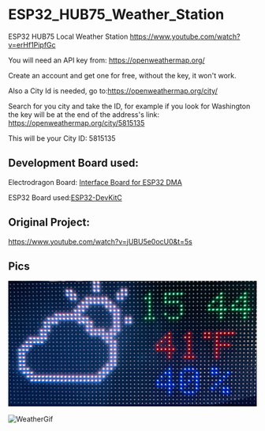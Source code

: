 # ESP32_HUB75_Weather_Station
ESP32 HUB75 Local Weather Station
https://www.youtube.com/watch?v=erHf1PipfGc

You will need an API key from: https://openweathermap.org/

Create an account and get one for free, without the key, it won't work.

Also a City Id is needed, go to:https://openweathermap.org/city/

Search for you city and take the ID, for example if you look for Washington the key will be
at the end of the address's link: https://openweathermap.org/city/5815135

This will be your City ID: 5815135
## Development Board used:

Electrodragon Board: [Interface Board for ESP32 DMA](https://www.electrodragon.com/product/rgb-matrix-panel-drive-interface-board-for-esp32-dma/)

ESP32 Board used:[ESP32-DevKitC ](https://www.electrodragon.com/product/esp32-devkitc/)

## 

## Original Project:

https://www.youtube.com/watch?v=jUBU5e0ocU0&t=5s

## Pics

![WetherPic](/images/WeatherPic.jpg)

![WeatherGif](/images/WeatherGif.gif)
